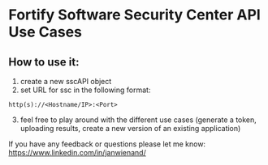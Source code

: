 # Fortify Software Security Center API Use Cases

## How to use it:
1. create a new sscAPI object
2. set URL for ssc in the following format: 
```
http(s)://<Hostname/IP>:<Port>
```
3. feel free to play around with the different use cases (generate a token, uploading results, create a new version of an existing application)

If you have any feedback or questions please let me know: https://www.linkedin.com/in/janwienand/
